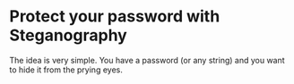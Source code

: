 # Protect your password with Steganography
The idea is very simple. You have a password (or any string) and you want to hide it from the prying eyes.


